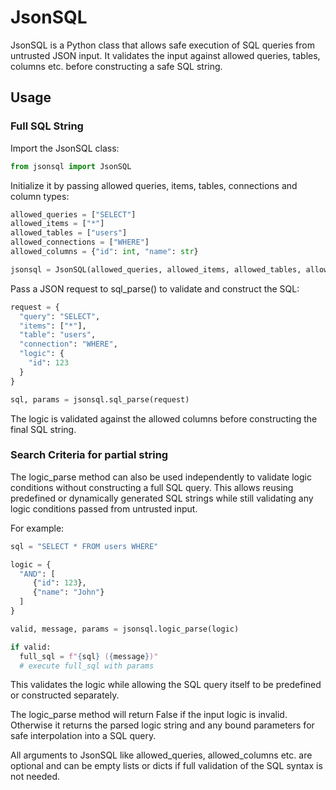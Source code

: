 # JsonSQL

JsonSQL is a Python class that allows safe execution of SQL queries from untrusted JSON input. It validates the input against allowed queries, tables, columns etc. before constructing a safe SQL string.

## Usage

### Full SQL String

Import the JsonSQL class:

```python
from jsonsql import JsonSQL
```

Initialize it by passing allowed queries, items, tables, connections and column types:

```python
allowed_queries = ["SELECT"]
allowed_items = ["*"] 
allowed_tables = ["users"]
allowed_connections = ["WHERE"]
allowed_columns = {"id": int, "name": str}

jsonsql = JsonSQL(allowed_queries, allowed_items, allowed_tables, allowed_connections, allowed_columns)
```

Pass a JSON request to sql_parse() to validate and construct the SQL:

```python
request = {
  "query": "SELECT", 
  "items": ["*"],
  "table": "users",
  "connection": "WHERE",
  "logic": {
    "id": 123 
  }
}

sql, params = jsonsql.sql_parse(request)
```

The logic is validated against the allowed columns before constructing the final SQL string.

### Search Criteria for partial string

The logic_parse method can also be used independently to validate logic conditions without constructing a full SQL query. This allows reusing predefined or dynamically generated SQL strings while still validating any logic conditions passed from untrusted input.

For example:

```python
sql = "SELECT * FROM users WHERE"

logic = {
  "AND": [
     {"id": 123},
     {"name": "John"}
  ]
}

valid, message, params = jsonsql.logic_parse(logic)

if valid:
  full_sql = f"{sql} ({message})"
  # execute full_sql with params
```

This validates the logic while allowing the SQL query itself to be predefined or constructed separately.

The logic_parse method will return False if the input logic is invalid. Otherwise it returns the parsed logic string and any bound parameters for safe interpolation into a SQL query.

All arguments to JsonSQL like allowed_queries, allowed_columns etc. are optional and can be empty lists or dicts if full validation of the SQL syntax is not needed.
